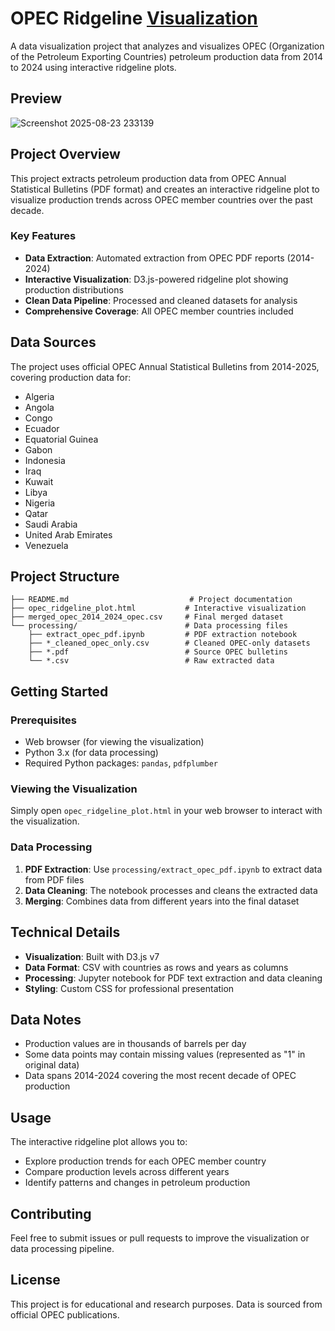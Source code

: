 # OPEC Ridgeline [Visualization](https://xuanx1.github.io/opecRidge/opec_ridgeline_plot.html)

A data visualization project that analyzes and visualizes OPEC (Organization of the Petroleum Exporting Countries) petroleum production data from 2014 to 2024 using interactive ridgeline plots.

## Preview
![Screenshot 2025-08-23 233139](https://github.com/user-attachments/assets/4cc318b6-407e-4eee-bc26-dc0ce4d7d869)

## Project Overview

This project extracts petroleum production data from OPEC Annual Statistical Bulletins (PDF format) and creates an interactive ridgeline plot to visualize production trends across OPEC member countries over the past decade.

### Key Features

- **Data Extraction**: Automated extraction from OPEC PDF reports (2014-2024)
- **Interactive Visualization**: D3.js-powered ridgeline plot showing production distributions
- **Clean Data Pipeline**: Processed and cleaned datasets for analysis
- **Comprehensive Coverage**: All OPEC member countries included

## Data Sources

The project uses official OPEC Annual Statistical Bulletins from 2014-2025, covering production data for:

- Algeria
- Angola
- Congo
- Ecuador
- Equatorial Guinea
- Gabon
- Indonesia
- Iraq
- Kuwait
- Libya
- Nigeria
- Qatar
- Saudi Arabia
- United Arab Emirates
- Venezuela

## Project Structure

```
├── README.md                           # Project documentation
├── opec_ridgeline_plot.html           # Interactive visualization
├── merged_opec_2014_2024_opec.csv     # Final merged dataset
└── processing/                        # Data processing files
    ├── extract_opec_pdf.ipynb         # PDF extraction notebook
    ├── *_cleaned_opec_only.csv        # Cleaned OPEC-only datasets
    ├── *.pdf                          # Source OPEC bulletins
    └── *.csv                          # Raw extracted data
```

## Getting Started

### Prerequisites

- Web browser (for viewing the visualization)
- Python 3.x (for data processing)
- Required Python packages: `pandas`, `pdfplumber`

### Viewing the Visualization

Simply open `opec_ridgeline_plot.html` in your web browser to interact with the visualization.

### Data Processing

1. **PDF Extraction**: Use `processing/extract_opec_pdf.ipynb` to extract data from PDF files
2. **Data Cleaning**: The notebook processes and cleans the extracted data
3. **Merging**: Combines data from different years into the final dataset

## Technical Details

- **Visualization**: Built with D3.js v7
- **Data Format**: CSV with countries as rows and years as columns
- **Processing**: Jupyter notebook for PDF text extraction and data cleaning
- **Styling**: Custom CSS for professional presentation

## Data Notes

- Production values are in thousands of barrels per day
- Some data points may contain missing values (represented as "1" in original data)
- Data spans 2014-2024 covering the most recent decade of OPEC production

## Usage

The interactive ridgeline plot allows you to:
- Explore production trends for each OPEC member country
- Compare production levels across different years
- Identify patterns and changes in petroleum production

## Contributing

Feel free to submit issues or pull requests to improve the visualization or data processing pipeline.

## License

This project is for educational and research purposes. Data is sourced from official OPEC publications.
